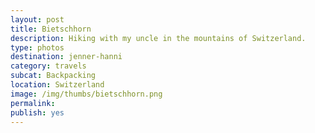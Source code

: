 ```yaml
---
layout: post
title: Bietschhorn
description: Hiking with my uncle in the mountains of Switzerland.
type: photos
destination: jenner-hanni
category: travels
subcat: Backpacking
location: Switzerland
image: /img/thumbs/bietschhorn.png
permalink: 
publish: yes
---
```


<p><a href="https://jenner.smugmug.com/Europe/2009-Bietschhorn-Switzerland/i-nn7Qqkt/0/M/DSCF3255-M.jpg">
<img src="https://jenner.smugmug.com/Europe/2009-Bietschhorn-Switzerland/i-nn7Qqkt/0/M/DSCF3255-M.jpg" alt=""></a></p>

<p><a href="https://jenner.smugmug.com/Europe/2009-Bietschhorn-Switzerland/i-7HgxDHk/0/M/DSCF3259-M.jpg">
<img src="https://jenner.smugmug.com/Europe/2009-Bietschhorn-Switzerland/i-7HgxDHk/0/M/DSCF3259-M.jpg" alt=""></a></p>

<p><a href="https://jenner.smugmug.com/Europe/2009-Bietschhorn-Switzerland/i-HZ2Vkq3/0/M/DSCF3262-M.jpg">
<img src="https://jenner.smugmug.com/Europe/2009-Bietschhorn-Switzerland/i-HZ2Vkq3/0/M/DSCF3262-M.jpg" alt=""></a></p>

<p><a href="https://jenner.smugmug.com/Europe/2009-Bietschhorn-Switzerland/i-3K4xtfK/0/M/DSCF3268-M.jpg">
<img src="https://jenner.smugmug.com/Europe/2009-Bietschhorn-Switzerland/i-3K4xtfK/0/M/DSCF3268-M.jpg" alt=""></a></p>

<p><a href="https://jenner.smugmug.com/Europe/2009-Bietschhorn-Switzerland/i-vZpvCdC/0/M/DSCF3265-M.jpg">
<img src="https://jenner.smugmug.com/Europe/2009-Bietschhorn-Switzerland/i-vZpvCdC/0/M/DSCF3265-M.jpg" alt=""></a></p>

